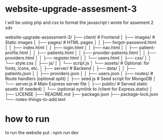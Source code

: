 # website-upgrade-assesment-3
I will be using php and css to format the javascript i wrote for assement 2 sdv

website-upgrade-assessment-3/
├── client/                    # Frontend
│   ├── images/               # Static images
│   ├── pages/                # HTML pages
│   │   ├── forgot-password.html
│   │   ├── index.html
│   │   ├── login.html
│   │   ├── nav.html
│   │   ├── patient-profile.html
│   │   ├── patients.html
│   │   ├── provider-patients.html
│   │   ├── providers.html
│   │   ├── register.html
│   │   └── users.html
│   ├── css/
│   │   └── style.css
│   ├── js/
│   │   └── script.js
│   └── assets/               # Optional: for fonts, icons, etc.
│
├── server/                    # Backend
│   ├── data/
│   │   ├── patients.json
│   │   ├── providers.json
│   │   ├── users.json
│   ├── routes/                # Route handlers (optional split)
│   ├── seed.js                # Seed script for MongoDB
│   └── server.js              # Main Express server file
│
├── public/                    # Served static assets (if needed)
│   └── (optional symlink to /client for Express.static)
│
├── LICENSE
├── README.md
├── package.json
├── package-lock.json
└── notes-things-to-add.text

# how to run
to run the website put : npm run dev